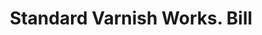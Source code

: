 ---
doi: 10.7916/D8M62XFF
date_other: '1902'
date_other_textual: '1902'
form: printed ephemera
genre:
- Invoices
name:
- Standard Varnish Works
object_in_context_url: https://biggert.cul.columbia.edu/items/view/ave_biggert_01124
subject_hierarchical_geographic:
- New York, New York, United States
subject_name:
- Standard Varnish Works
title: Standard Varnish Works. Bill
sort_title: Standard Varnish Works. Bill
call_number: ave_biggert_01124
coordinates:
- 40.71277777777778,-74.00583333333333
pid: ave_biggert_01124
identifiers: ave_biggert_01124
canvas_id: ldpd:396389
permalink: "/items/ave_biggert_01124/"
layout: iiif-image-page
---